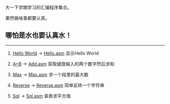大一下学期学习的汇编程序集合。

果然做啥事都要认真。


## 哪怕是水也要认真水！

***

1. [Hello World](https://raw.githubusercontent.com/MKFMIKU/EndOfMASM/master/HELLO.EXE) -> [Hello.asm](https://github.com/MKFMIKU/EndOfMASM/blob/master/Hello.asm)
    显示Hello World


2. [A+B](https://raw.githubusercontent.com/MKFMIKU/EndOfMASM/master/ADD.EXE) -> [Add.asm](https://github.com/MKFMIKU/EndOfMASM/blob/master/Add.asm)
    获取键盘输入的两个数字然后求和
    
3. [Max](https://raw.githubusercontent.com/MKFMIKU/EndOfMASM/master/MAX.EXE) -> [Max.asm](https://github.com/MKFMIKU/EndOfMASM/blob/master/Max.asm)
    求一个段里的最大数
    
4. [Reverse](https://raw.githubusercontent.com/MKFMIKU/EndOfMASM/master/REVERSE.EXE) -> [Reverse.asm](https://github.com/MKFMIKU/EndOfMASM/blob/master/Reverse.asm)
    简单反转一个字符串
    
5. [Sql](https://raw.githubusercontent.com/MKFMIKU/EndOfMASM/master/SQL.EXE) -> [Sql.asm](https://github.com/MKFMIKU/EndOfMASM/blob/master/Sql.asm)
    查表求平方值